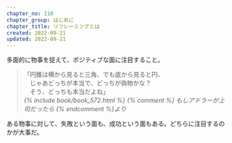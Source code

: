 ```yaml
---
chapter_no: 110
chapter_group: はじめに
chapter_title: リフレーミングとは
created: 2022-09-21
updated: 2022-09-21
---
```

多面的に物事を捉えて、ポジティブな面に注目すること。  

> 「円錐は横から見ると三角、でも底から見ると円、  
> 　じゃあどっちが本当で、どっちが偽物かな？  
> 　そう、どっちも本当だよね」  
> <cite>{% include book/book_572.html %} {% comment %} もしアドラーが上司だったら {% endcomment %}より</cite>

ある物事に対して、失敗という面も、成功という面もある。どちらに注目するのかが大事だ。
